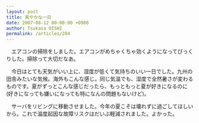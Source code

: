 ```yaml
---
layout: post
title: 爽やかな一日
date: 2007-08-12 00:00:00 +0900
author: Tsukasa OISHI
permalink: /articles/204
---
```


　エアコンの掃除をしました。エアコンがめちゃくちゃ効くようになってびっくりした。掃除って大切だなあ。

　今日はとても天気がいい上に、湿度が低くて気持ちのいい一日でした。九州の田舎みたいな気候。海外もこんな感じ。同じ気温でも、湿度で全然暑さが変わるものです。夏がずっとこんな感じだったら、もっともっと夏が好きになるのに(好きになっても嫌いになっても特になんの問題もないけど)。

　サーバをリビングに移動させました。今年の夏こそは壊れずに過ごしてほしいから。これで温度起因な故障リスクはだいぶ軽減されました。よかった。


